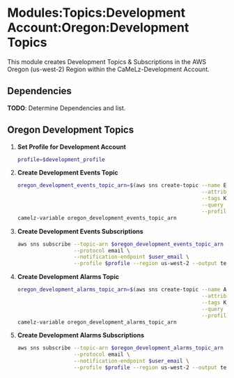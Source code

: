 # Modules:Topics:Development Account:Oregon:Development Topics

This module creates Development Topics & Subscriptions in the AWS Oregon (us-west-2) Region within the
CaMeLz-Development Account.

## Dependencies

**TODO**: Determine Dependencies and list.

## Oregon Development Topics

1. **Set Profile for Development Account**

    ```bash
    profile=$development_profile
    ```

1. **Create Development Events Topic**

    ```bash
    oregon_development_events_topic_arn=$(aws sns create-topic --name Events \
                                                               --attributes "DisplayName=CMLD Events" \
                                                               --tags Key=Name,Value=Development-Events-Topic Key=Company,Value=CaMeLz Key=Environment,Value=Development \
                                                               --query 'TopicArn' \
                                                               --profile $profile --region us-west-2 --output text)
    camelz-variable oregon_development_events_topic_arn
    ```

1. **Create Development Events Subscriptions**

    ```bash
    aws sns subscribe --topic-arn $oregon_development_events_topic_arn \
                      --protocol email \
                      --notification-endpoint $user_email \
                      --profile $profile --region us-west-2 --output text
    ```

1. **Create Development Alarms Topic**

    ```bash
    oregon_development_alarms_topic_arn=$(aws sns create-topic --name Alarms \
                                                               --attributes "DisplayName=CMLD Alarms" \
                                                               --tags Key=Name,Value=Development-Alarms-Topic Key=Company,Value=CaMeLz Key=Environment,Value=Development \
                                                               --query 'TopicArn' \
                                                               --profile $profile --region us-west-2 --output text)
    camelz-variable oregon_development_alarms_topic_arn
    ```

1. **Create Development Alarms Subscriptions**

    ```bash
    aws sns subscribe --topic-arn $oregon_development_alarms_topic_arn \
                      --protocol email \
                      --notification-endpoint $user_email \
                      --profile $profile --region us-west-2 --output text
    ```

